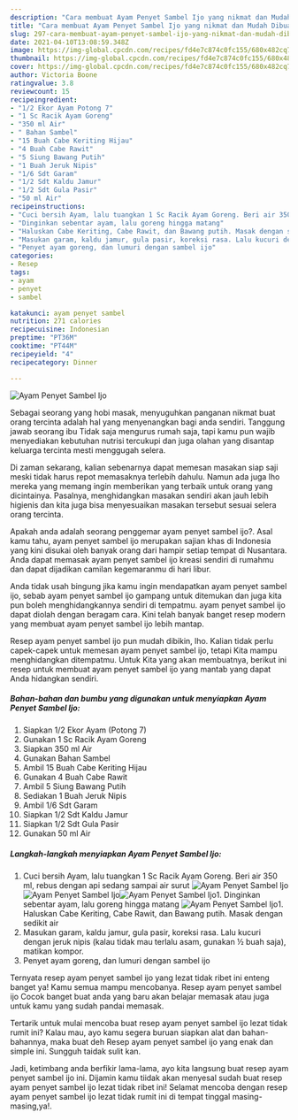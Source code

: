```yaml
---
description: "Cara membuat Ayam Penyet Sambel Ijo yang nikmat dan Mudah Dibuat"
title: "Cara membuat Ayam Penyet Sambel Ijo yang nikmat dan Mudah Dibuat"
slug: 297-cara-membuat-ayam-penyet-sambel-ijo-yang-nikmat-dan-mudah-dibuat
date: 2021-04-10T13:08:59.348Z
image: https://img-global.cpcdn.com/recipes/fd4e7c874c0fc155/680x482cq70/ayam-penyet-sambel-ijo-foto-resep-utama.jpg
thumbnail: https://img-global.cpcdn.com/recipes/fd4e7c874c0fc155/680x482cq70/ayam-penyet-sambel-ijo-foto-resep-utama.jpg
cover: https://img-global.cpcdn.com/recipes/fd4e7c874c0fc155/680x482cq70/ayam-penyet-sambel-ijo-foto-resep-utama.jpg
author: Victoria Boone
ratingvalue: 3.8
reviewcount: 15
recipeingredient:
- "1/2 Ekor Ayam Potong 7"
- "1 Sc Racik Ayam Goreng"
- "350 ml Air"
- " Bahan Sambel"
- "15 Buah Cabe Keriting Hijau"
- "4 Buah Cabe Rawit"
- "5 Siung Bawang Putih"
- "1 Buah Jeruk Nipis"
- "1/6 Sdt Garam"
- "1/2 Sdt Kaldu Jamur"
- "1/2 Sdt Gula Pasir"
- "50 ml Air"
recipeinstructions:
- "Cuci bersih Ayam, lalu tuangkan 1 Sc Racik Ayam Goreng. Beri air 350 ml, rebus dengan api sedang sampai air surut"
- "Dinginkan sebentar ayam, lalu goreng hingga matang"
- "Haluskan Cabe Keriting, Cabe Rawit, dan Bawang putih. Masak dengan sedikit air"
- "Masukan garam, kaldu jamur, gula pasir, koreksi rasa. Lalu kucuri dengan jeruk nipis (kalau tidak mau terlalu asam, gunakan ½ buah saja), matikan kompor."
- "Penyet ayam goreng, dan lumuri dengan sambel ijo"
categories:
- Resep
tags:
- ayam
- penyet
- sambel

katakunci: ayam penyet sambel 
nutrition: 271 calories
recipecuisine: Indonesian
preptime: "PT36M"
cooktime: "PT44M"
recipeyield: "4"
recipecategory: Dinner

---
```



![Ayam Penyet Sambel Ijo](https://img-global.cpcdn.com/recipes/fd4e7c874c0fc155/680x482cq70/ayam-penyet-sambel-ijo-foto-resep-utama.jpg)

Sebagai seorang yang hobi masak, menyuguhkan panganan nikmat buat orang tercinta adalah hal yang menyenangkan bagi anda sendiri. Tanggung jawab seorang ibu Tidak saja mengurus rumah saja, tapi kamu pun wajib menyediakan kebutuhan nutrisi tercukupi dan juga olahan yang disantap keluarga tercinta mesti menggugah selera.

Di zaman  sekarang, kalian sebenarnya dapat memesan masakan siap saji meski tidak harus repot memasaknya terlebih dahulu. Namun ada juga lho mereka yang memang ingin memberikan yang terbaik untuk orang yang dicintainya. Pasalnya, menghidangkan masakan sendiri akan jauh lebih higienis dan kita juga bisa menyesuaikan masakan tersebut sesuai selera orang tercinta. 



Apakah anda adalah seorang penggemar ayam penyet sambel ijo?. Asal kamu tahu, ayam penyet sambel ijo merupakan sajian khas di Indonesia yang kini disukai oleh banyak orang dari hampir setiap tempat di Nusantara. Anda dapat memasak ayam penyet sambel ijo kreasi sendiri di rumahmu dan dapat dijadikan camilan kegemaranmu di hari libur.

Anda tidak usah bingung jika kamu ingin mendapatkan ayam penyet sambel ijo, sebab ayam penyet sambel ijo gampang untuk ditemukan dan juga kita pun boleh menghidangkannya sendiri di tempatmu. ayam penyet sambel ijo dapat diolah dengan beragam cara. Kini telah banyak banget resep modern yang membuat ayam penyet sambel ijo lebih mantap.

Resep ayam penyet sambel ijo pun mudah dibikin, lho. Kalian tidak perlu capek-capek untuk memesan ayam penyet sambel ijo, tetapi Kita mampu menghidangkan ditempatmu. Untuk Kita yang akan membuatnya, berikut ini resep untuk membuat ayam penyet sambel ijo yang mantab yang dapat Anda hidangkan sendiri.

<!--inarticleads1-->

##### Bahan-bahan dan bumbu yang digunakan untuk menyiapkan Ayam Penyet Sambel Ijo:

1. Siapkan 1/2 Ekor Ayam (Potong 7)
1. Gunakan 1 Sc Racik Ayam Goreng
1. Siapkan 350 ml Air
1. Gunakan  Bahan Sambel
1. Ambil 15 Buah Cabe Keriting Hijau
1. Gunakan 4 Buah Cabe Rawit
1. Ambil 5 Siung Bawang Putih
1. Sediakan 1 Buah Jeruk Nipis
1. Ambil 1/6 Sdt Garam
1. Siapkan 1/2 Sdt Kaldu Jamur
1. Siapkan 1/2 Sdt Gula Pasir
1. Gunakan 50 ml Air




<!--inarticleads2-->

##### Langkah-langkah menyiapkan Ayam Penyet Sambel Ijo:

1. Cuci bersih Ayam, lalu tuangkan 1 Sc Racik Ayam Goreng. Beri air 350 ml, rebus dengan api sedang sampai air surut
<img src="https://img-global.cpcdn.com/steps/4450f893ec58ac0e/160x128cq70/ayam-penyet-sambel-ijo-langkah-memasak-1-foto.jpg" alt="Ayam Penyet Sambel Ijo"><img src="https://img-global.cpcdn.com/steps/562193515e360f24/160x128cq70/ayam-penyet-sambel-ijo-langkah-memasak-1-foto.jpg" alt="Ayam Penyet Sambel Ijo"><img src="https://img-global.cpcdn.com/steps/bd41ce41b02f9dc7/160x128cq70/ayam-penyet-sambel-ijo-langkah-memasak-1-foto.jpg" alt="Ayam Penyet Sambel Ijo">1. Dinginkan sebentar ayam, lalu goreng hingga matang
<img src="https://img-global.cpcdn.com/steps/e535d7787d7bd593/160x128cq70/ayam-penyet-sambel-ijo-langkah-memasak-2-foto.jpg" alt="Ayam Penyet Sambel Ijo">1. Haluskan Cabe Keriting, Cabe Rawit, dan Bawang putih. Masak dengan sedikit air
1. Masukan garam, kaldu jamur, gula pasir, koreksi rasa. Lalu kucuri dengan jeruk nipis (kalau tidak mau terlalu asam, gunakan ½ buah saja), matikan kompor.
1. Penyet ayam goreng, dan lumuri dengan sambel ijo




Ternyata resep ayam penyet sambel ijo yang lezat tidak ribet ini enteng banget ya! Kamu semua mampu mencobanya. Resep ayam penyet sambel ijo Cocok banget buat anda yang baru akan belajar memasak atau juga untuk kamu yang sudah pandai memasak.

Tertarik untuk mulai mencoba buat resep ayam penyet sambel ijo lezat tidak rumit ini? Kalau mau, ayo kamu segera buruan siapkan alat dan bahan-bahannya, maka buat deh Resep ayam penyet sambel ijo yang enak dan simple ini. Sungguh taidak sulit kan. 

Jadi, ketimbang anda berfikir lama-lama, ayo kita langsung buat resep ayam penyet sambel ijo ini. Dijamin kamu tiidak akan menyesal sudah buat resep ayam penyet sambel ijo lezat tidak ribet ini! Selamat mencoba dengan resep ayam penyet sambel ijo lezat tidak rumit ini di tempat tinggal masing-masing,ya!.

